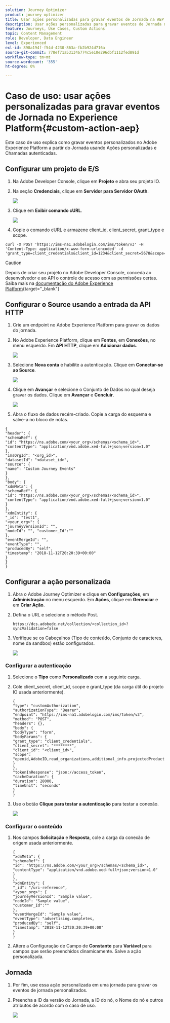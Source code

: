 ```yaml
---
solution: Journey Optimizer
product: journey optimizer
title: Usar ações personalizadas para gravar eventos de Jornada na AEP
description: Usar ações personalizadas para gravar eventos de Jornada na AEP
feature: Journeys, Use Cases, Custom Actions
topic: Content Management
role: Developer, Data Engineer
level: Experienced
exl-id: 890a194f-f54d-4230-863a-fb2b924d716a
source-git-commit: 778ef71a531346774c5e10e296dbf1112fed891d
workflow-type: tm+mt
source-wordcount: '355'
ht-degree: 0%

---
```


# Caso de uso: usar ações personalizadas para gravar eventos de Jornada no Experience Platform{#custom-action-aep}

Este caso de uso explica como gravar eventos personalizados no Adobe Experience Platform a partir do Jornada usando Ações personalizadas e Chamadas autenticadas.

## Configurar um projeto de E/S

1. Na Adobe Developer Console, clique em **Projeto** e abra seu projeto IO.

1. Na seção **Credenciais**, clique em **Servidor para Servidor OAuth**.

   ![](assets/custom-action-aep-1.png)

1. Clique em **Exibir comando cURL**.

   ![](assets/custom-action-aep-2.png)

1. Copie o comando cURL e armazene client_id, client_secret, grant_type e scope.

```
curl -X POST 'https://ims-na1.adobelogin.com/ims/token/v3' -H 'Content-Type: application/x-www-form-urlencoded' -d 'grant_type=client_credentials&client_id=1234&client_secret=5678&scope=openid,AdobeID,read_organizations,additional_info.projectedProductContext,session'
```

>[!CAUTION]
>
>Depois de criar seu projeto no Adobe Developer Console, conceda ao desenvolvedor e ao API o controle de acesso com as permissões certas. Saiba mais na [documentação do Adobe Experience Platform](https://experienceleague.adobe.com/en/docs/experience-platform/landing/platform-apis/api-authentication#grant-developer-and-api-access-control){target="_blank"}

## Configurar o Source usando a entrada da API HTTP

1. Crie um endpoint no Adobe Experience Platform para gravar os dados do jornada.

1. No Adobe Experience Platform, clique em **Fontes**, em **Conexões**, no menu esquerdo. Em **API HTTP**, clique em **Adicionar dados**.

   ![](assets/custom-action-aep-3.png)

1. Selecione **Nova conta** e habilite a autenticação. Clique em **Conectar-se ao Source**.

   ![](assets/custom-action-aep-4.png)

1. Clique em **Avançar** e selecione o Conjunto de Dados no qual deseja gravar os dados. Clique em **Avançar** e **Concluir**.

   ![](assets/custom-action-aep-5.png)

1. Abra o fluxo de dados recém-criado. Copie a carga do esquema e salve-a no bloco de notas.

```
{
"header": {
"schemaRef": {
"id": "https://ns.adobe.com/<your_org>/schemas/<schema_id>",
"contentType": "application/vnd.adobe.xed-full+json;version=1.0"
},
"imsOrgId": "<org_id>",
"datasetId": "<dataset_id>",
"source": {
"name": "Custom Journey Events"
}
},
"body": {
"xdmMeta": {
"schemaRef": {
"id": "https://ns.adobe.com/<your_org>/schemas/<schema_id>",
"contentType": "application/vnd.adobe.xed-full+json;version=1.0"
}
},
"xdmEntity": {
"_id": "test1",
"<your_org>": {
"journeyVersionId": "",
"nodeId": "", "customer_Id":""
},
"eventMergeId": "",
"eventType": "",
"producedBy": "self",
"timestamp": "2018-11-12T20:20:39+00:00"
}
}
}
```

## Configurar a ação personalizada

1. Abra o Adobe Journey Optimizer e clique em **Configurações**, em **Administração** no menu esquerdo. Em **Ações**, clique em **Gerenciar** e em **Criar Ação**.

1. Defina o URL e selecione o método Post.

   `https://dcs.adobedc.net/collection/<collection_id>?syncValidation=false`

1. Verifique se os Cabeçalhos (Tipo de conteúdo, Conjunto de caracteres, nome da sandbox) estão configurados.

   ![](assets/custom-action-aep-7bis.png)

### Configurar a autenticação

1. Selecione o **Tipo** como **Personalizado** com a seguinte carga.

1. Cole client_secret, client_id, scope e grant_type (da carga útil do projeto IO usada anteriormente).

   ```
   {
   "type": "customAuthorization",
   "authorizationType": "Bearer",
   "endpoint": "https://ims-na1.adobelogin.com/ims/token/v3",
   "method": "POST",
   "headers": {},
   "body": {
   "bodyType": "form",
   "bodyParams": {
   "grant_type": "client_credentials",
   "client_secret": "********",
   "client_id": "<client_id>",
   "scope": "openid,AdobeID,read_organizations,additional_info.projectedProductContext,session"
   }
   },
   "tokenInResponse": "json://access_token",
   "cacheDuration": {
   "duration": 28000,
   "timeUnit": "seconds"
   }
   }
   ```

1. Use o botão **Clique para testar a autenticação** para testar a conexão.

   ![](assets/custom-action-aep-8.png)

### Configurar o conteúdo

1. Nos campos **Solicitação** e **Resposta**, cole a carga da conexão de origem usada anteriormente.

   ```
   {
   "xdmMeta": {
   "schemaRef": {
   "id": "https://ns.adobe.com/<your_org>/schemas/<schema_id>",
   "contentType": "application/vnd.adobe.xed-full+json;version=1.0"
   }
   },
   "xdmEntity": {
   "_id": "/uri-reference",
   "<your_org>": {
   "journeyVersionId": "Sample value",
   "nodeId": "Sample value",
   "customer_Id":""
   },
   "eventMergeId": "Sample value",
   "eventType": "advertising.completes,
   "producedBy": "self",
   "timestamp": "2018-11-12T20:20:39+00:00"
   }
   }
   ```

1. Altere a Configuração de Campo de **Constante** para **Variável** para campos que serão preenchidos dinamicamente. Salve a ação personalizada.

## Jornada

1. Por fim, use essa ação personalizada em uma jornada para gravar os eventos de jornada personalizados.

1. Preencha a ID da versão do Jornada, a ID do nó, o Nome do nó e outros atributos de acordo com o caso de uso.

   ![](assets/custom-action-aep-9.png)

